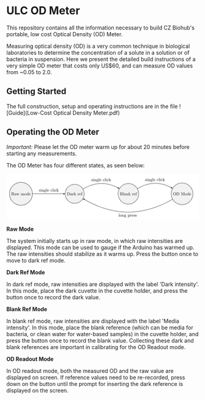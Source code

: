 # ULC OD Meter

This repository contains all the information necessary to build CZ
Biohub's portable, low cost Optical Density (OD) Meter.

Measuring optical density (OD) is a very common technique in biological
laboratories to determine the concentration of a solute in a solution or of
bacteria in suspension. Here we present the detailed build instructions of a
very simple OD meter that costs only US$60, and can measure OD values from ~0.05
to 2.0.

## Getting Started

The full construction, setup and operating instructions are in the file
![Guide](Low-Cost Optical Density Meter.pdf)

## Operating the OD Meter

*Important:* Please let the OD meter warm up for about 20 minutes before
starting any measurements.

The OD Meter has four different states, as seen below:

![OD State Machine](OD_StateMachine.png)

**Raw Mode**

The system initially starts up in raw mode, in which raw intensities are
displayed. This mode can be used to gauge if the Arduino has warmed up. The raw
intensities should stabilize as it warms up. Press the button once to move to
dark ref mode.

**Dark Ref Mode**

In dark ref mode, raw intensities are displayed with the label 'Dark intensity'.
In this mode, place the dark cuvette in the cuvette holder, and press the button
once to record the dark value.

**Blank Ref Mode**

In blank ref mode, raw intensities are displayed with the label 'Media
intensity'. In this mode, place the blank reference (which can be media for
bacteria, or clean water for water-based samples) in the cuvette holder, and
press the button once to record the blank value. Collecting these dark and blank
references are important in calibrating for the OD Readout mode.

**OD Readout Mode**

In OD readout mode, both the measured OD and the raw value are displayed on
screen. If reference values need to be re-recorded, press down on the button
until the prompt for inserting the dark reference is displayed on the screen.

